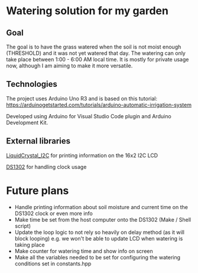 # Watering solution for my garden

## Goal

The goal is to have the grass watered when the soil is not moist enough (THRESHOLD) and it was not yet watered that day. The watering can only take place between 1:00 - 6:00 AM local time. It is mostly for private usage now, although I am aiming to make it more versatile.

## Technologies

The project uses Arduino Uno R3 and is based on this tutorial: https://arduinogetstarted.com/tutorials/arduino-automatic-irrigation-system

Developed using Arduino for Visual Studio Code plugin and Arduino Development Kit.

## External libraries

[LiquidCrystal_I2C](https://www.arduino.cc/reference/en/libraries/liquidcrystal-i2c/) for printing information on the 16x2 I2C LCD

[DS1302](https://www.arduino.cc/reference/en/libraries/ds1302/) for handling clock usage

# Future plans

- Handle printing information about soil moisture and current time on the DS1302 clock or even more info
- Make time be set from the host computer onto the DS1302 (Make / Shell script)
- Update the loop logic to not rely so heavily on delay method (as it will block looping) e.g. we won't be able to update LCD when watering is taking place
- Make counter for watering time and show info on screen
- Make all the variables needed to be set for configuring the watering conditions set in constants.hpp

